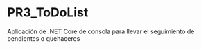 # PR3_ToDoList
Aplicación de .NET Core de consola para llevar el seguimiento de pendientes o quehaceres 

